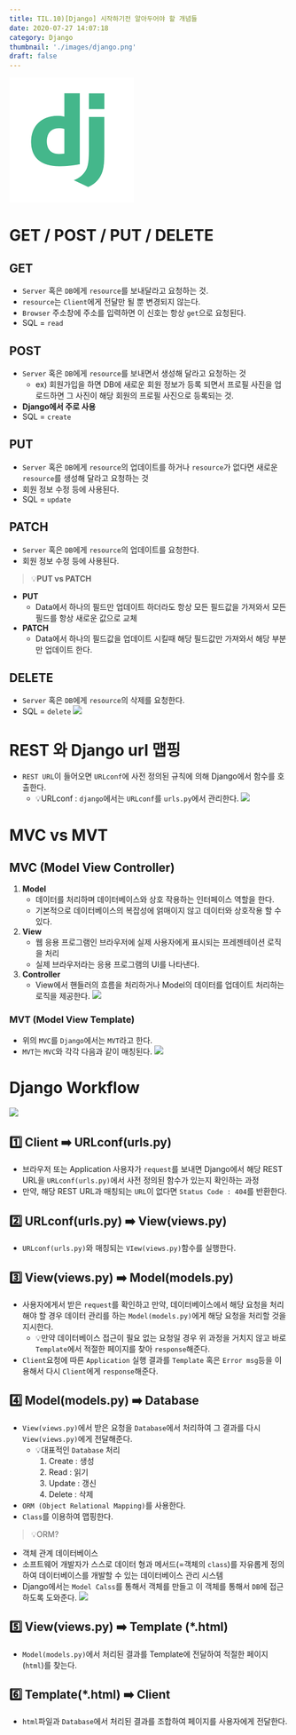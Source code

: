 ```yaml
---
title: TIL.10)[Django] 시작하기전 알아두어야 할 개념들
date: 2020-07-27 14:07:18
category: Django
thumbnail: './images/django.png'
draft: false
---
```


![](./images/django.png)

# GET / POST / PUT / DELETE

## GET

- `Server` 혹은 `DB`에게 `resource`를 보내달라고 요청하는 것.
- `resource`는 `Client`에게 전달만 될 뿐 변경되지 않는다.
- `Browser` 주소창에 주소를 입력하면 이 신호는 항상 `get`으로 요청된다.
- SQL = `read`

## POST

- `Server` 혹은 `DB`에게 `resource`를 보내면서 생성해 달라고 요청하는 것
    - ex) 회원가입을 하면 DB에 새로운 회원 정보가 등록 되면서 프로필 사진을 업로드하면 그 사진이 해당 회원의 프로필 사진으로 등록되는 것.
- **Django에서 주로 사용**
- SQL = `create`

## PUT

- `Server` 혹은 `DB`에게 `resource`의 업데이트를 하거나 `resource`가 없다면 새로운 `resource`를 생성해 달라고 요청하는 것
- 회원 정보 수정 등에 사용된다.
- SQL = `update`

## PATCH

- `Server` 혹은 `DB`에게 `resource`의 업데이트를 요청한다.
- 회원 정보 수정 등에 사용된다.

> 💡**PUT vs PATCH**
- **PUT**
    - Data에서 하나의 필드만 업데이트 하더라도 항상 모든 필드값을 가져와서 모든 필드를 항상 새로운 값으로 교체
- **PATCH**
    - Data에서 하나의 필드값을 업데이트 시킬때 해당 필드값만 가져와서 해당 부분만 업데이트 한다.

## DELETE

- `Server` 혹은 `DB`에게 `resource`의 삭제를 요청한다.
- SQL = `delete`
![](https://images.velog.io/images/yongineer1990/post/ed1fc967-ced2-4074-921c-80b0ef8b7a23/image.png)

# REST 와 Django url 맵핑

- `REST URL`이 들어오면 `URLconf`에 사전 정의된 규칙에 의해 Django에서 함수를 호출한다.
    - 💡URLconf : `django`에서는 `URLconf`를 `urls.py`에서 관리한다.
![](https://images.velog.io/images/yongineer1990/post/71ad1252-c150-431f-8366-0d0076de641d/image.png)

# MVC vs MVT

## MVC (Model View Controller)

1. **Model**
    - 데이터를 처리하며 데이터베이스와 상호 작용하는 인터페이스 역할을 한다.
    - 기본적으로 데이터베이스의 복잡성에 얽매이지 않고 데이터와 상호작용 할 수 있다.
2. **View**
    - 웹 응용 프로그램인 브라우저에 실제 사용자에게 표시되는 프레젠테이션 로직을 처리
    - 실제 브라우저라는 응용 프로그램의 UI를 나타낸다.
3. **Controller**
    - View에서 핸들러의 흐름을 처리하거나 Model의 데이터를 업데이트 처리하는 로직을 제공한다.
![](https://images.velog.io/images/yongineer1990/post/71b19e7d-6ef2-447b-a90f-f9d942c5f030/image.png)

### MVT (Model View Template)

- 위의 `MVC`를 `Django`에서는 `MVT`라고 한다.
- `MVT`는 `MVC`와 각각 다음과 같이 매칭된다.
![](https://images.velog.io/images/yongineer1990/post/d41eb5a3-3581-45ee-b648-dccd69740c31/image.png)

# Django Workflow
![](https://images.velog.io/images/yongineer1990/post/17296c1e-ced0-4bdf-8b91-a979d3b20c4b/image.png)

## 1️⃣ Client ➡️ URLconf(urls.py)

- 브라우저 또는 Application 사용자가 `request`를 보내면 Django에서 해당 REST URL을 `URLconf(urls.py)`에서 사전 정의된 함수가 있는지 확인하는 과정
- 만약, 해당 REST URL과 매칭되는 `URL`이 없다면 `Status Code : 404`를 반환한다.

## 2️⃣ URLconf(urls.py) ➡️ View(views.py)

- `URLconf(urls.py)`와 매칭되는 `VIew(views.py)`함수를 실행한다.

## 3️⃣ View(views.py) ➡️ Model(models.py)

- 사용자에게서 받은 `request`를 확인하고 만약, 데이터베이스에서 해당 요청을 처리해야 할 경우 데이터 관리를 하는 `Model(models.py)`에게 해당 요청을 처리할 것을 지시한다.
    - 💡만약 데이터베이스 접근이 필요 없는 요청일 경우 위 과정을 거치지 않고 바로 `Template`에서 적절한 페이지를 찾아 `response`해준다.
- `Client`요청에 따른 `Application` 실행 결과를 `Template` 혹은 `Error msg`등을 이용해서 다시 `Client`에게 `response`해준다.

## 4️⃣ Model(models.py) ➡️ Database

- `View(views.py)`에서 받은 요청을 `Database`에서 처리하여 그 결과를 다시 `View(views.py)`에게 전달해준다.
    - 💡대표적인 `Database` 처리
        1. Create : 생성
        2. Read : 읽기
        3. Update : 갱신
        4. Delete : 삭제
- `ORM (Object Relational Mapping)`를 사용한다.
- `Class`를 이용하여 맵핑한다.

> 💡ORM?
- 객체 관계 데이터베이스
- 소프트웨어 개발자가 스스로 데이터 형과 메서드(=객체의 `class`)를 자유롭게 정의하여 데이터베이스를 개발할 수 있는 데이터베이스 관리 시스템
- Django에서는 `Model Calss`를 통해서 객체를 만들고 이 객체를 통해서 `DB`에 접근하도록 도와준다.
![](https://images.velog.io/images/yongineer1990/post/32e52696-b6b9-464f-8d19-b06c32eec6f9/image.png)

## 5️⃣ View(views.py) ➡️ Template (*.html)

- `Model(models.py)`에서 처리된 결과를 Template에 전달하여 적절한 페이지 (`html`)를 찾는다.

## 6️⃣ Template(*.html) ➡️ Client

- `html`파일과 `Database`에서 처리된 결과를 조합하여 페이지를 사용자에게 전달한다.

